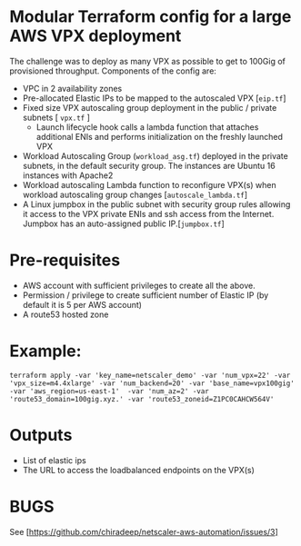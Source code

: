 # Modular Terraform config for a large AWS VPX deployment

The challenge was to deploy as many VPX as possible to get to 100Gig of provisioned throughput.
Components of the config are:

* VPC in 2 availability zones 
* Pre-allocated Elastic IPs to be mapped to the autoscaled VPX [`eip.tf`]
* Fixed size VPX autoscaling group deployment in the public / private subnets  [ `vpx.tf` ]
    - Launch lifecycle hook calls a lambda function that attaches additional ENIs and performs initialization on the freshly launched VPX
* Workload Autoscaling Group (`workload_asg.tf`) deployed in the private subnets, in the default security group. The instances are Ubuntu 16 instances with Apache2
* Workload autoscaling Lambda function to reconfigure  VPX(s) when workload autoscaling group changes [`autoscale_lambda.tf`]
* A Linux jumpbox in the public subnet with security group rules allowing it access to the VPX private ENIs and ssh access from the Internet. Jumpbox has an auto-assigned public IP.[`jumpbox.tf`]

# Pre-requisites

* AWS account with sufficient privileges to create all the above.
* Permission / privilege to create sufficient number of Elastic IP (by default it is 5 per AWS account)
* A route53 hosted zone
 

# Example:

```
terraform apply -var 'key_name=netscaler_demo' -var 'num_vpx=22' -var 'vpx_size=m4.4xlarge' -var 'num_backend=20' -var 'base_name=vpx100gig' -var 'aws_region=us-east-1'  -var 'num_az=2' -var 'route53_domain=100gig.xyz.' -var 'route53_zoneid=Z1PC0CAHCW564V'

```

# Outputs
* List of elastic ips
* The URL to access the loadbalanced endpoints on the VPX(s)

# BUGS
See [https://github.com/chiradeep/netscaler-aws-automation/issues/3]
